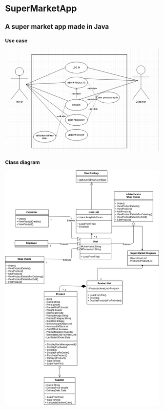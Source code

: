 # SuperMarketApp
## A super market app made in Java
### Use case
![Use Case](https://github.com/aidangannon/SuperMarketApp/blob/master/Use%20case.png)
### Class diagram
![Class Diagram](https://github.com/aidangannon/SuperMarketApp/blob/master/Class%20diagram.png)
